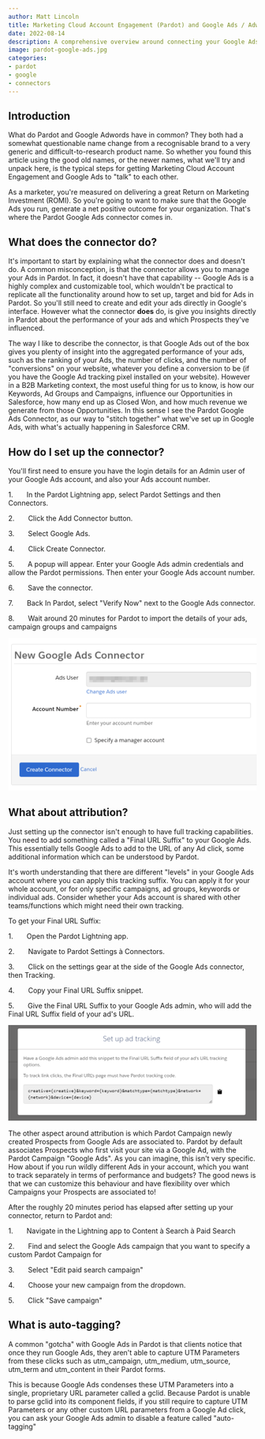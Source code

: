 ```yaml
---
author: Matt Lincoln
title: Marketing Cloud Account Engagement (Pardot) and Google Ads / Adwords Integration
date: 2022-08-14
description: A comprehensive overview around connecting your Google Ads with your Salesforce Opportunities
image: pardot-google-ads.jpg
categories:
- pardot
- google
- connectors
---
```



## Introduction

What do Pardot and Google Adwords have in common? They both had a somewhat questionable name change from a recognisable brand to a very generic and difficult-to-research product name. So whether you found this article using the good old names, or the newer names, what we'll try and unpack here, is the typical steps for getting Marketing Cloud Account Engagement and Google Ads to "talk" to each other.

As a marketer, you're measured on delivering a great Return on Marketing Investment (ROMI). So you're going to want to make sure that the Google Ads you run, generate a net positive outcome for your organization. That's where the Pardot Google Ads connector comes in.

## What does the connector do?

It's important to start by explaining what the connector does and doesn't do. A common misconception, is that the connector allows you to manage your Ads in Pardot. In fact, it doesn't have that capability -- Google Ads is a highly complex and customizable tool, which wouldn't be practical to replicate all the functionality around how to set up, target and bid for Ads in Pardot. So you'll still need to create and edit your ads directly in Google's interface. However what the connector **does** do, is give you insights directly in Pardot about the performance of your ads and which Prospects they've influenced.

The way I like to describe the connector, is that Google Ads out of the box gives you plenty of insight into the aggregated performance of your ads, such as the ranking of your Ads, the number of clicks, and the number of "conversions" on your website, whatever you define a conversion to be (if you have the Google Ad tracking pixel installed on your website). However in a B2B Marketing context, the most useful thing for us to know, is how our Keywords, Ad Groups and Campaigns, influence our Opportunities in Salesforce, how many end up as Closed Won, and how much revenue we generate from those Opportunities. In this sense I see the Pardot Google Ads Connector, as our way to "stitch together" what we've set up in Google Ads, with what's actually happening in Salesforce CRM.

## How do I set up the connector?

You'll first need to ensure you have the login details for an Admin user of your Google Ads account, and also your Ads account number.

1.       In the Pardot Lightning app, select Pardot Settings and then Connectors.

2.       Click the Add Connector button.

3.       Select Google Ads.

4.       Click Create Connector.

5.       A popup will appear. Enter your Google Ads admin credentials and allow the Pardot permissions. Then enter your Google Ads account number.

6.       Save the connector.

7.       Back In Pardot, select "Verify Now" next to the Google Ads connector.

8.       Wait around 20 minutes for Pardot to import the details of your ads, campaign groups and campaigns

![](pardot-google-ads-connector.png)

## What about attribution?

Just setting up the connector isn't enough to have full tracking capabilities. You need to add something called a "Final URL Suffix" to your Google Ads. This essentially tells Google Ads to add to the URL of any Ad click, some additional information which can be understood by Pardot.

It's worth understanding that there are different "levels" in your Google Ads account where you can apply this tracking suffix. You can apply it for your whole account, or for only specific campaigns, ad groups, keywords or individual ads. Consider whether your Ads account is shared with other teams/functions which might need their own tracking.

To get your Final URL Suffix:

1.       Open the Pardot Lightning app.  

2.       Navigate to Pardot Settings à Connectors.

3.       Click on the settings gear at the side of the Google Ads connector, then Tracking.

4.       Copy your Final URL Suffix snippet.

5.       Give the Final URL Suffix to your Google Ads admin, who will add the Final URL Suffix field of your ad's URL.

![](tracking-template-google-ads-marketing-cloud-account-engagement.png)

The other aspect around attribution is which Pardot Campaign newly created Prospects from Google Ads are associated to. Pardot by default associates Prospects who first visit your site via a Google Ad, with the Pardot Campaign "Google Ads". As you can imagine, this isn't very specific. How about if you run wildly different Ads in your account, which you want to track separately in terms of performance and budgets? The good news is that we can customize this behaviour and have flexibility over which Campaigns your Prospects are associated to!

After the roughly 20 minutes period has elapsed after setting up your connector, return to Pardot and:

1.       Navigate in the Lightning app to Content à Search à Paid Search

2.       Find and select the Google Ads campaign that you want to specify a custom Pardot Campaign for

3.       Select "Edit paid search campaign"

4.       Choose your new campaign from the dropdown.

5.       Click "Save campaign"

## What is auto-tagging?

A common "gotcha" with Google Ads in Pardot is that clients notice that once they run Google Ads, they aren't able to capture UTM Parameters from these clicks such as utm_campaign, utm_medium, utm_source, utm_term and utm_content in their Pardot forms.

This is because Google Ads condenses these UTM Parameters into a single, proprietary URL parameter called a gclid. Because Pardot is unable to parse gclid into its component fields, if you still require to capture UTM Parameters or any other custom URL parameters from a Google Ad click, you can ask your Google Ads admin to disable a feature called "auto-tagging"